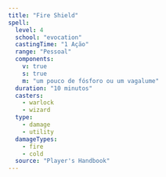 ```yaml
---
title: "Fire Shield"
spell:
  level: 4
  school: "evocation"
  castingTime: "1 Ação"
  range: "Pessoal"
  components:
    v: true
    s: true
    m: "um pouco de fósforo ou um vagalume"
  duration: "10 minutos"
  casters:
    - warlock
    - wizard
  type:
    - damage
    - utility
  damageTypes:
    - fire
    - cold
  source: "Player's Handbook"
---
```

